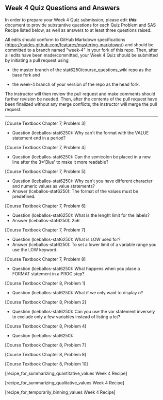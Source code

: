 ## Week 4 Quiz Questions and Answers

In order to prepare your Week 4 Quiz submission, please edit ***this*** document to provide substantive questions for each Quiz Problem and SAS Recipe listed below, as well as answers to at least three questions raised.

All edits should conform to GitHub Markdown specifications (https://guides.github.com/features/mastering-markdown/) and should be committed to a branch named "week-4" in your fork of this repo. Then, after all edits have been made/committed, your Week 4 Quiz should be submitted by initiating a pull request using

- the master branch of the stat6250/course_questions_wiki repo as the base fork and

- the week-4 branch of your version of the repo as the head fork.

The instructor will then review the pull request and make comments should further revision be needed. Then, after the contents of the pull request have been finalized without any merge conflicts, the instructor will merge the pull request.

********************************************************************************



[Course Textbook Chapter 7, Problem 3]


- Question (lceballos-stat6250): Why can't the format with the VALUE statement end in a period?

[Course Textbook Chapter 7, Problem 4]


- Question (lceballos-stat6250): Can the semicolon be placed in a new line after the 3='Blue' to make it more readable?

[Course Textbook Chapter 7, Problem 5]


- Question (lceballos-stat6250): Why can't you have different character and numeric values as value statements?
- Answer (lceballos-stat6250): The format of the values must be predefined.

[Course Textbook Chapter 7, Problem 6]


- Question (lceballos-stat6250): What is the lenght limit for the labels?
- Answer (lceballos-stat6250): 256

[Course Textbook Chapter 7, Problem 7]


- Question (lceballos-stat6250): What is LOW used for?
- Answer (lceballos-stat6250): To set a lower limit of a variable range you use the LOW keyword.

[Course Textbook Chapter 7, Problem 8]


- Question (lceballos-stat6250): What happens when you place a FORMAT statement in a PROC step?

[Course Textbook Chapter 8, Problem 1]


- Question (lceballos-stat6250): What if we only want to display n?

[Course Textbook Chapter 8, Problem 2]


- Question (lceballos-stat6250): Can you use the var statement inversely to exclude only a few variables instead of listing a lot?

[Course Textbook Chapter 8, Problem 4]


- Question (lceballos-stat6250):

[Course Textbook Chapter 8, Problem 7]



[Course Textbook Chapter 8, Problem 8]



[Course Textbook Chapter 8, Problem 10]



[recipe_for_summarizing_quantitative_values Week 4 Recipe]



[recipe_for_summarizing_qualitative_values Week 4 Recipe]



[recipe_for_temporarily_binning_values Week 4 Recipe]


